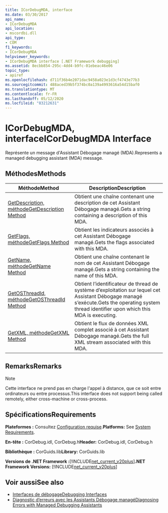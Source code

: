 ```yaml
---
title: ICorDebugMDA, interface
ms.date: 03/30/2017
api_name:
- ICorDebugMDA
api_location:
- mscordbi.dll
api_type:
- COM
f1_keywords:
- ICorDebugMDA
helpviewer_keywords:
- ICorDebugMDA interface [.NET Framework debugging]
ms.assetid: 8ecbb854-295c-4dd4-b9fc-01ebeac46e06
topic_type:
- apiref
ms.openlocfilehash: d711f36b4e2071dac9458a023e1d3cf4743e77b3
ms.sourcegitcommit: 488aced39b5f374bc0a139a4993616a54d15baf0
ms.translationtype: MT
ms.contentlocale: fr-FR
ms.lasthandoff: 05/12/2020
ms.locfileid: "83212631"
---
```

# <a name="icordebugmda-interface"></a><span data-ttu-id="12367-102">ICorDebugMDA, interface</span><span class="sxs-lookup"><span data-stu-id="12367-102">ICorDebugMDA Interface</span></span>
<span data-ttu-id="12367-103">Représente un message d'Assistant Débogage managé (MDA).</span><span class="sxs-lookup"><span data-stu-id="12367-103">Represents a managed debugging assistant (MDA) message.</span></span>  
  
## <a name="methods"></a><span data-ttu-id="12367-104">Méthodes</span><span class="sxs-lookup"><span data-stu-id="12367-104">Methods</span></span>  
  
|<span data-ttu-id="12367-105">Méthode</span><span class="sxs-lookup"><span data-stu-id="12367-105">Method</span></span>|<span data-ttu-id="12367-106">Description</span><span class="sxs-lookup"><span data-stu-id="12367-106">Description</span></span>|  
|------------|-----------------|  
|[<span data-ttu-id="12367-107">GetDescription, méthode</span><span class="sxs-lookup"><span data-stu-id="12367-107">GetDescription Method</span></span>](icordebugmda-getdescription-method.md)|<span data-ttu-id="12367-108">Obtient une chaîne contenant une description de cet Assistant Débogage managé.</span><span class="sxs-lookup"><span data-stu-id="12367-108">Gets a string containing a description of this MDA.</span></span>|  
|[<span data-ttu-id="12367-109">GetFlags, méthode</span><span class="sxs-lookup"><span data-stu-id="12367-109">GetFlags Method</span></span>](icordebugmda-getflags-method.md)|<span data-ttu-id="12367-110">Obtient les indicateurs associés à cet Assistant Débogage managé.</span><span class="sxs-lookup"><span data-stu-id="12367-110">Gets the flags associated with this MDA.</span></span>|  
|[<span data-ttu-id="12367-111">GetName, méthode</span><span class="sxs-lookup"><span data-stu-id="12367-111">GetName Method</span></span>](icordebugmda-getname-method.md)|<span data-ttu-id="12367-112">Obtient une chaîne contenant le nom de cet Assistant Débogage managé.</span><span class="sxs-lookup"><span data-stu-id="12367-112">Gets a string containing the name of this MDA.</span></span>|  
|[<span data-ttu-id="12367-113">GetOSThreadId, méthode</span><span class="sxs-lookup"><span data-stu-id="12367-113">GetOSThreadId Method</span></span>](icordebugmda-getosthreadid-method.md)|<span data-ttu-id="12367-114">Obtient l’identificateur de thread de système d’exploitation sur lequel cet Assistant Débogage managé s’exécute.</span><span class="sxs-lookup"><span data-stu-id="12367-114">Gets the operating system thread identifier upon which this MDA is executing.</span></span>|  
|[<span data-ttu-id="12367-115">GetXML, méthode</span><span class="sxs-lookup"><span data-stu-id="12367-115">GetXML Method</span></span>](icordebugmda-getxml-method.md)|<span data-ttu-id="12367-116">Obtient le flux de données XML complet associé à cet Assistant Débogage managé.</span><span class="sxs-lookup"><span data-stu-id="12367-116">Gets the full XML stream associated with this MDA.</span></span>|  
  
## <a name="remarks"></a><span data-ttu-id="12367-117">Remarks</span><span class="sxs-lookup"><span data-stu-id="12367-117">Remarks</span></span>  
  
> [!NOTE]
> <span data-ttu-id="12367-118">Cette interface ne prend pas en charge l'appel à distance, que ce soit entre ordinateurs ou entre processus.</span><span class="sxs-lookup"><span data-stu-id="12367-118">This interface does not support being called remotely, either cross-machine or cross-process.</span></span>  
  
## <a name="requirements"></a><span data-ttu-id="12367-119">Spécifications</span><span class="sxs-lookup"><span data-stu-id="12367-119">Requirements</span></span>  
 <span data-ttu-id="12367-120">**Plateformes :** Consultez [Configuration requise](../../get-started/system-requirements.md).</span><span class="sxs-lookup"><span data-stu-id="12367-120">**Platforms:** See [System Requirements](../../get-started/system-requirements.md).</span></span>  
  
 <span data-ttu-id="12367-121">**En-tête :** CorDebug.idl, CorDebug.h</span><span class="sxs-lookup"><span data-stu-id="12367-121">**Header:** CorDebug.idl, CorDebug.h</span></span>  
  
 <span data-ttu-id="12367-122">**Bibliothèque :** CorGuids.lib</span><span class="sxs-lookup"><span data-stu-id="12367-122">**Library:** CorGuids.lib</span></span>  
  
 <span data-ttu-id="12367-123">**Versions de .NET Framework :**[!INCLUDE[net_current_v20plus](../../../../includes/net-current-v20plus-md.md)]</span><span class="sxs-lookup"><span data-stu-id="12367-123">**.NET Framework Versions:** [!INCLUDE[net_current_v20plus](../../../../includes/net-current-v20plus-md.md)]</span></span>  
  
## <a name="see-also"></a><span data-ttu-id="12367-124">Voir aussi</span><span class="sxs-lookup"><span data-stu-id="12367-124">See also</span></span>

- [<span data-ttu-id="12367-125">Interfaces de débogage</span><span class="sxs-lookup"><span data-stu-id="12367-125">Debugging Interfaces</span></span>](debugging-interfaces.md)
- [<span data-ttu-id="12367-126">Diagnostic d’erreurs avec les Assistants Débogage managé</span><span class="sxs-lookup"><span data-stu-id="12367-126">Diagnosing Errors with Managed Debugging Assistants</span></span>](../../debug-trace-profile/diagnosing-errors-with-managed-debugging-assistants.md)
